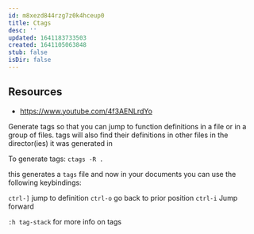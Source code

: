 ```yaml
---
id: m8xezd844rzg7z0k4hceup0
title: Ctags
desc: ''
updated: 1641183733503
created: 1641105063848
stub: false
isDir: false
---
```



## Resources

- <https://www.youtube.com/4f3AENLrdYo>

Generate tags so that you can jump to function definitions
in a file or in a group of files. tags will also find their
definitions in other files in the director(ies) it was generated in

To generate tags: `ctags -R .`

this generates a `tags` file and now in your documents you can use
the following keybindings:

`ctrl-]` jump to definition
`ctrl-o` go back to prior position
`ctrl-i` Jump forward

`:h tag-stack` for more info on tags
